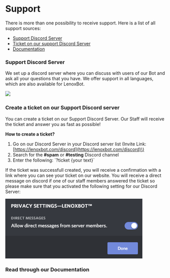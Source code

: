 # Support

There is more than one possibility to receive support. Here is a list of all support sources:

* [Support Discord Server](support.md#support-discord-server)
* [Ticket on our support Discord Server](support.md#create-a-ticket-on-our-support-discord-server)
* [Documentation](support.md#read-through-our-documentation)

### Support Discord Server

We set up a discord server where you can discuss with users of our Bot and ask all your questions that you have. We offer support in all languages, which are also available for LenoxBot.

[![](https://discordapp.com/api/guilds/352896116812939264/embed.png?style=banner3)](https://lenoxbot.com/discord)

### Create a ticket on our Support Discord server

You can create a ticket on our Support Discord Server. Our Staff will receive the ticket and answer you as fast as possible! 

**How to create a ticket?**

1. Go on our Discord Server in your Discord server list \(Invite Link: [https://lenoxbot.com/discord](https://lenoxbot.com/discord)\)
2. Search for the **\#spam** or **\#testing** Discord channel
3. Enter the following: \`?ticket {your text}\`

If the ticket was successfull created, you will receive a confirmation with a link where you can see your ticket on our website. You will receive a direct message on discord if one of our staff members answered the ticket so please make sure that you activated the following setting for our Discord Server:

![Discord server privacy settings](../.gitbook/assets/ptxrwhx.png)

### Read through our Documentation


